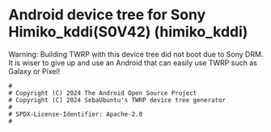 # Android device tree for Sony Himiko_kddi(S0V42) (himiko_kddi)
Warning: Building TWRP with this device tree did not boot due to Sony DRM.
It is wiser to give up and use an Android that can easily use TWRP such as Galaxy or Pixel!

```
#
# Copyright (C) 2024 The Android Open Source Project
# Copyright (C) 2024 SebaUbuntu's TWRP device tree generator
#
# SPDX-License-Identifier: Apache-2.0
#
```
